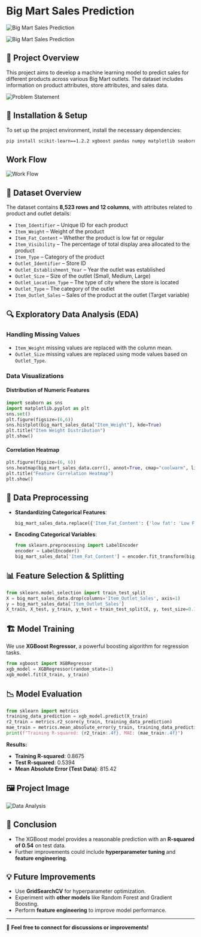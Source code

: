 # **Big Mart Sales Prediction**

![Big Mart Sales Prediction](https://github.com/user-attachments/assets/b4108e8e-2c5f-487b-973f-15acc0a4314b)



![Big Mart Sales Prediction](https://github.com/user-attachments/assets/2228e4b5-7703-4e18-b72b-95eee8b1b903)


## 📌 **Project Overview**
This project aims to develop a machine learning model to predict sales for different products across various Big Mart outlets. The dataset includes information on product attributes, store attributes, and sales data.

![Problem Statement](https://github.com/user-attachments/assets/263440b3-adbf-4b8f-873e-52aca1afce3a)

## 🚀 **Installation & Setup**
To set up the project environment, install the necessary dependencies:
```sh
pip install scikit-learn==1.2.2 xgboost pandas numpy matplotlib seaborn
```
## **Work Flow**

![Work Flow](https://github.com/user-attachments/assets/8333d97f-e576-4c89-99f7-fce24fb9f3ec)


## 📂 **Dataset Overview**
The dataset contains **8,523 rows and 12 columns**, with attributes related to product and outlet details:
- `Item_Identifier` – Unique ID for each product
- `Item_Weight` – Weight of the product
- `Item_Fat_Content` – Whether the product is low fat or regular
- `Item_Visibility` – The percentage of total display area allocated to the product
- `Item_Type` – Category of the product
- `Outlet_Identifier` – Store ID
- `Outlet_Establishment_Year` – Year the outlet was established
- `Outlet_Size` – Size of the outlet (Small, Medium, Large)
- `Outlet_Location_Type` – The type of city where the store is located
- `Outlet_Type` – The category of the outlet
- `Item_Outlet_Sales` – Sales of the product at the outlet (Target variable)

## 🔍 **Exploratory Data Analysis (EDA)**
### **Handling Missing Values**
- `Item_Weight` missing values are replaced with the column mean.
- `Outlet_Size` missing values are replaced using mode values based on `Outlet_Type`.

### **Data Visualizations**
#### **Distribution of Numeric Features**
```python
import seaborn as sns
import matplotlib.pyplot as plt
sns.set()
plt.figure(figsize=(6,6))
sns.histplot(big_mart_sales_data["Item_Weight"], kde=True)
plt.title("Item Weight Distribution")
plt.show()
```
#### **Correlation Heatmap**
```python
plt.figure(figsize=(6, 6))
sns.heatmap(big_mart_sales_data.corr(), annot=True, cmap="coolwarm", linewidths=0.5)
plt.title("Feature Correlation Heatmap")
plt.show()
```

## 🔧 **Data Preprocessing**
- **Standardizing Categorical Features**:
  ```python
  big_mart_sales_data.replace({'Item_Fat_Content': {'low fat': 'Low Fat', 'LF': 'Low Fat', 'reg': 'Regular'}}, inplace=True)
  ```
- **Encoding Categorical Variables**:
  ```python
  from sklearn.preprocessing import LabelEncoder
  encoder = LabelEncoder()
  big_mart_sales_data['Item_Fat_Content'] = encoder.fit_transform(big_mart_sales_data['Item_Fat_Content'])
  ```

## 📊 **Feature Selection & Splitting**
```python
from sklearn.model_selection import train_test_split
X = big_mart_sales_data.drop(columns='Item_Outlet_Sales', axis=1)
y = big_mart_sales_data['Item_Outlet_Sales']
X_train, X_test, y_train, y_test = train_test_split(X, y, test_size=0.1, random_state=5)
```

## 🏗 **Model Training**
We use **XGBoost Regressor**, a powerful boosting algorithm for regression tasks.
```python
from xgboost import XGBRegressor
xgb_model = XGBRegressor(random_state=1)
xgb_model.fit(X_train, y_train)
```

## 📉 **Model Evaluation**
```python
from sklearn import metrics
training_data_prediction = xgb_model.predict(X_train)
r2_train = metrics.r2_score(y_train, training_data_prediction)
mae_train = metrics.mean_absolute_error(y_train, training_data_prediction)
print(f"Training R-squared: {r2_train:.4f}, MAE: {mae_train:.4f}")
```
**Results:**
- **Training R-squared**: 0.8675
- **Test R-squared**: 0.5394
- **Mean Absolute Error (Test Data)**: 815.42

## 🖼 **Project Image**
![Data Analysis](image_link_here)

## 📌 **Conclusion**
- The XGBoost model provides a reasonable prediction with an **R-squared of 0.54** on test data.
- Further improvements could include **hyperparameter tuning** and **feature engineering**.

## 💡 **Future Improvements**
- Use **GridSearchCV** for hyperparameter optimization.
- Experiment with **other models** like Random Forest and Gradient Boosting.
- Perform **feature engineering** to improve model performance.

---
📩 **Feel free to connect for discussions or improvements!**
